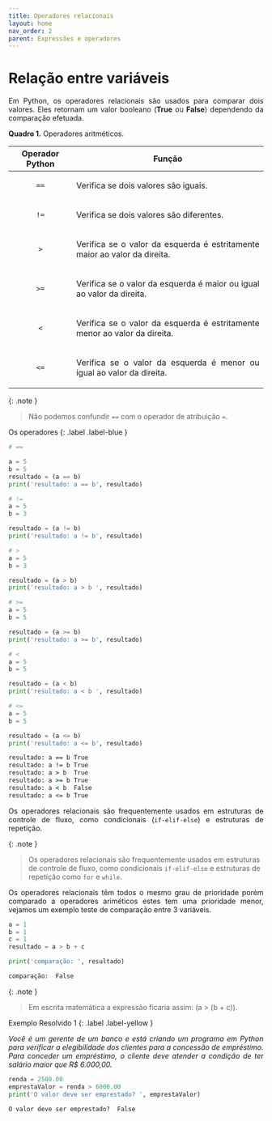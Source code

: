 ```yaml
---
title: Operadores relacionais
layout: home
nav_order: 2
parent: Expressões e operadores
---
```


<h1>Relação entre variáveis</h1>

<p align = "justify">
Em Python, os operadores relacionais são usados para comparar dois valores. Eles retornam um valor booleano (<b>True</b> ou <b>False</b>) dependendo da comparação efetuada.
</p>

<p align = "justify" id = "qua1"><b>Quadro 1.</b> Operadores aritméticos.</p>
<table>
<thead>
  <tr>
    <th>Operador Python</th>
    <th>Função</th>
  </tr>
</thead>
<tbody>
  <tr>
    <td><center><code>==</code></center></td>
    <td><p align = "justify">Verifica se dois valores são iguais.</p></td>
  </tr>
  <tr>
    <td><center><code>!=</code></center></td>
    <td><p align = "justify">Verifica se dois valores são diferentes.</p></td>
  </tr>
  <tr>
    <td><center><code>></code></center></td>
    <td><p align = "justify">Verifica se o valor da esquerda é estritamente maior ao valor da direita.</p></td>
  </tr>
  <tr>
    <td><center><code>>=</code></center></td>
    <td><p align = "justify">Verifica se o valor da esquerda é maior ou igual ao valor da direita.</p></td>
  </tr>
  <tr>
    <td><center><code><</code></center></td>
    <td><p align = "justify">Verifica se o valor da esquerda é estritamente menor ao valor da direita.</p></td>
  </tr>
  <tr>
    <td><center><code><=</code></center></td>
    <td><p align = "justify">Verifica se o valor da esquerda é menor ou igual ao valor da direita.</p></td>
  </tr>
</tbody>
</table>

{: .note }
> Não podemos confundir `==` com o operador de atribuição `=`.

Os operadores
{: .label .label-blue }

```python
# ==

a = 5
b = 5
resultado = (a == b)
print('resultado: a == b', resultado)

# !=
a = 5
b = 3

resultado = (a != b)
print('resultado: a != b', resultado)

# >
a = 5
b = 3

resultado = (a > b)
print('resultado: a > b ', resultado)

# >=
a = 5
b = 5

resultado = (a >= b)
print('resultado: a >= b', resultado)

# <
a = 5
b = 5

resultado = (a < b)
print('resultado: a < b ', resultado)

# <=
a = 5
b = 5

resultado = (a <= b)
print('resultado: a <= b', resultado)
```
```cmd
resultado: a == b True
resultado: a != b True
resultado: a > b  True
resultado: a >= b True
resultado: a < b  False
resultado: a <= b True
```

<p align = "justify">
Os operadores relacionais são frequentemente usados em estruturas de controle de fluxo, como condicionais (<code>if-elif-else</code>) e estruturas de repetição.
</p>

{: .note }
> Os operadores relacionais são frequentemente usados em estruturas de controle de fluxo, como condicionais `if-elif-else` e estruturas de repetição como `for` e `while`. 

<p align = "justify">
Os operadores relacionais têm todos o mesmo grau de prioridade porém comparado a operadores ariméticos estes tem uma prioridade menor, vejamos um exemplo teste de comparação entre 3 variáveis. 
</p>

```python
a = 1
b = 1
c = 1
resultado = a > b + c

print('comparação: ', resultado)
```
```cmd
comparação:  False
```

{: .note }
> Em escrita matemática a expressão ficaria assim: (a > (b + c)). 


Exemplo Resolvido 1
{: .label .label-yellow }

<p align = "justify">
    <i>
    Você é um gerente de um banco e está criando um programa em Python para verificar a elegibilidade dos clientes para a concessão de empréstimo. Para conceder um empréstimo, o cliente deve atender a condição de ter salário maior que R$ 6.000,00.
    </i>
</p>

```python
renda = 2500.00
emprestaValor = renda > 6000.00
print('O valor deve ser emprestado? ', emprestaValor)
```
```cmd
O valor deve ser emprestado?  False
```